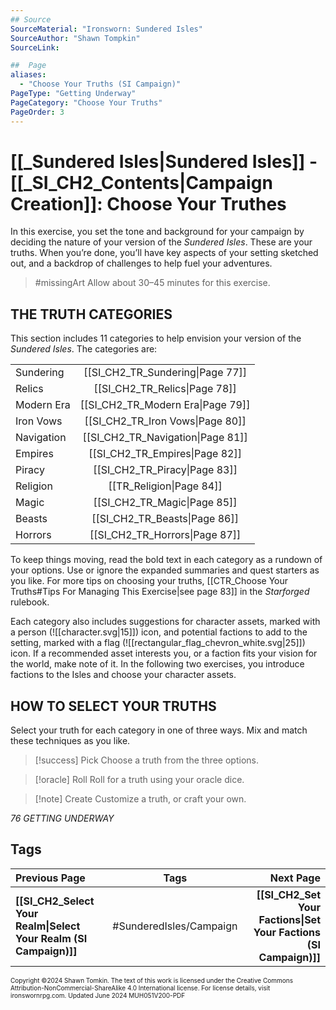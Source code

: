 ```yaml
---
## Source
SourceMaterial: "Ironsworn: Sundered Isles"
SourceAuthor: "Shawn Tompkin"
SourceLink: 

##  Page
aliases: 
  - "Choose Your Truths (SI Campaign)"
PageType: "Getting Underway"
PageCategory: "Choose Your Truths"
PageOrder: 3
---
```

# [[_Sundered Isles|Sundered Isles]] - [[_SI_CH2_Contents|Campaign Creation]]: Choose Your Truthes
In this exercise, you set the tone and background for your campaign by deciding the nature of your version of the _Sundered Isles_. These are your truths. When you’re done, you’ll have key aspects of your setting sketched out, and a backdrop of challenges to help fuel your adventures.

> #missingArt Allow about 30–45 minutes for this exercise.

## THE TRUTH CATEGORIES
This section includes 11 categories to help envision your version of the _Sundered Isles_. The categories are:

|  |  |
| --- | :---: |
| Sundering | [[SI_CH2_TR_Sundering\|Page 77]] |
| Relics | [[SI_CH2_TR_Relics\|Page 78]]  |
| Modern Era | [[SI_CH2_TR_Modern Era\|Page 79]] |
| Iron Vows | [[SI_CH2_TR_Iron Vows\|Page 80]] |
| Navigation | [[SI_CH2_TR_Navigation\|Page 81]] |
| Empires | [[SI_CH2_TR_Empires\|Page 82]] |
| Piracy | [[SI_CH2_TR_Piracy\|Page 83]] |
| Religion | [[TR_Religion\|Page 84]] |
| Magic | [[SI_CH2_TR_Magic\|Page 85]] |
| Beasts | [[SI_CH2_TR_Beasts\|Page 86]] |
| Horrors | [[SI_CH2_TR_Horrors\|Page 87]] |

To keep things moving, read the bold text in each category as a rundown of your options. Use or ignore the expanded summaries and quest starters as you like. For more tips on choosing your truths, [[CTR_Choose Your Truths#Tips For Managing This Exercise|see page 83]] in the _Starforged_ rulebook.

Each category also includes suggestions for character assets, marked with a person (![[character.svg|15]]) icon, and potential factions to add to the setting, marked with a flag (![[rectangular_flag_chevron_white.svg|25]]) icon. If a recommended asset interests you, or a faction fits your vision for the world, make note of it. In the following two exercises, you introduce factions to the Isles and choose your character assets.

## HOW TO SELECT YOUR TRUTHS
Select your truth for each category in one of three ways. Mix and match these techniques as you like.

> [!success] Pick
> Choose a truth from the three options.

> [!oracle] Roll
> Roll for a truth using your oracle dice.

> [!note] Create
Customize a truth, or craft your own.


*76 GETTING UNDERWAY*

## Tags

| Previous Page | Tags | Next Page |
| :--- | :---: | ---: |
| **[[SI_CH2_Select Your Realm\|Select Your Realm (SI Campaign)]]** | #SunderedIsles/Campaign | **[[SI_CH2_Set Your Factions\|Set Your Factions (SI Campaign)]]** |

<font size=-2>Copyright ©2024 Shawn Tomkin. The text of this work is licensed under the Creative Commons Attribution-NonCommercial-ShareAlike 4.0 International license. For license details, visit ironswornrpg.com. Updated June 2024 MUH051V200-PDF</font>
